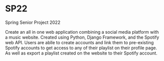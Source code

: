 # SP22
Spring Senior Project 2022

Create an all in one web application combining a social media platform with a music website. Created using Python, Django Framework, and the Spotify web API. Users are ablle to create accounts and link them to pre-existing Spotify accounts to get access to any of their playlist on their profile page. As well as export a playlist created on the website to their Spotify account.
